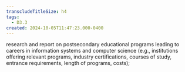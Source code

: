 ```yaml
---
transcludeTitleSize: h4
tags:
  - D3.3
created: 2024-10-05T11:47:23.000-0400
---
```

research and report on postsecondary educational programs leading to careers in information systems and computer science (e.g., institutions offering relevant programs, industry certifications, courses of study, entrance requirements, length of programs, costs);